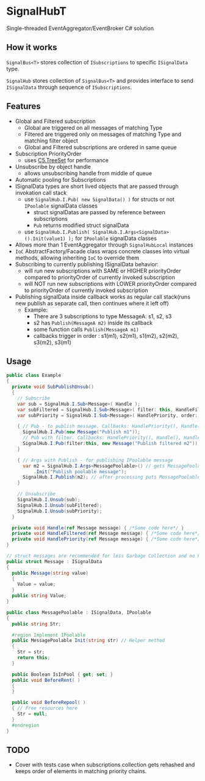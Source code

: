 # SignalHubT
Single-threaded EventAggregator/EventBroker C# solution

## How it works
`SignalBus<T>` stores collection of `ISubscriptions` to specific `ISignalData` type.

`SignalHub` stores collection of `SignalBus<T>` and provides interface to send `ISignalData` through sequence of `ISubscriptions`.

## Features
  - Global and Filtered subscription
    - Global are triggered on all messages of matching Type
    - Filtered are triggered only on messages of matching Type and matching filter object
    - Global and Filtered subscriptions are ordered in same queue
  - Subscription PriorityOrder
    - uses [C5.TreeSet](https://github.com/sestoft/C5) for performance
  - Unsubscribe by object handle
    - allows unsubscribing handle from middle of queue
  - Automatic pooling for Subscriptions
  - ISignalData types are short lived objects that are passed through invokation call stack
    - use `SignalHub.I.Pub( new SignalData() )` for structs or not `IPoolable` signalData classes
        - struct signalDatas are passed by reference between subscriptions
        - `Pub` returns modified struct signalData
    - use `SignalHub.I.Publish( SignalHub.I.Args<SignalData>().Init(value1) );` for `IPoolable` signalData classes
  - Allows more than 1 EventAggregator through `SignalHubLocal` instances
  - `IoC` AbstractFactory/Facade class wraps concrete classes into virtual methods, allowing inheriting `IoC` to override them
  - Subscribing to currently publishing ISignalData behavior:
    - will run new subscriptions with SAME or HIGHER priorityOrder compared to priorityOrder of currently invoked subscription
    - will NOT run new subscriptions with LOWER priorityOrder compared to priorityOrder of currently invoked subscription
  - Publishing signalData inside callback works as regular call stack(runs new publish as separate call, then continues where it left off)
    - Example:
        - There are 3 subscriptions to type MessageA: s1, s2, s3
        - s2 has `Publish(MessageA m2)` inside its callback
        - some function calls `Publish(MessageA m1)`
        - callbacks trigger in order : s1(m1), s2(m1), s1(m2), s2(m2), s3(m2), s3(m1)

## Usage
```csharp
public class Example
{
  private void SubPublishUnsub()
  {
    // Subscribe
    var sub = SignalHub.I.Sub<Message>( Handle );
    var subFiltered = SignalHub.I.Sub<Message>( filter: this, HandleFiltered );
    var subPriority = SignalHub.I.Sub<Message>( HandlePriority, order: -5 );

    { // Pub - to publish message. Callbacks: HandlePriority(), Handle()
      SignalHub.I.Pub(new Message("Publish m1"));
      // Pub with filter. Callbacks: HandlePriority(), Handle(), HandleFiltered()
      SignalHub.I.Pub(filter:this, new Message("Publish filtered m2"));
    }

    { // Args with Publish - for publishing IPoolable message
      var m2 = SignalHub.I.Args<MessagePoolable>() // gets MessagePoolable from pool
          .Init("Publish poolable message");
      SignalHub.I.Publish(m2); // after processing puts MessagePoolable back into pool
    }

    // Unsubscribe
    SignalHub.I.Unsub(sub);
    SignalHub.I.Unsub(subFiltered);
    SignalHub.I.Unsub(subPriority);
  }

  private void Handle(ref Message message) { /*Some code here*/ }
  private void HandleFiltered(ref Message message) { /*Some code here*/ }
  private void HandlePriority(ref Message message) { /*Some code here*/ }
}

// struct messages are recommended for less Garbage Collection and no Pooling
public struct Message : ISignalData
{
  public Message(string value)
  {
    Value = value;
  }
  public string Value;
}

public class MessagePoolable : ISignalData, IPoolable
{
  public string Str;

  #region Implement IPoolable
  public MessagePoolable Init(string str) // Helper method
  {
    Str = str;
    return this;
  }

  public Boolean IsInPool { get; set; }
  public void BeforeRent( )
  {
  }

  public void BeforeRepool( )
  { // Free resources here
    Str = null;
  }
  #endregion
}
```

## TODO
  - Cover with tests case when subscriptions collection gets rehashed and keeps order of elements in matching priority chains.
